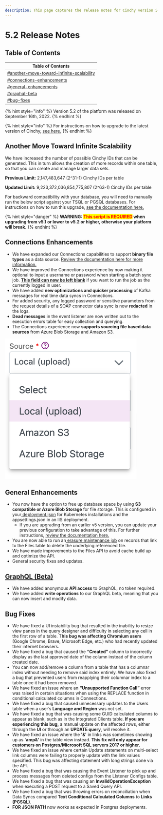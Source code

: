 ```yaml
---
description: This page captures the release notes for Cinchy version 5.2
---
```


# 5.2 Release Notes

## Table of Contents

| Table of Contents                                                                                                    |
| -------------------------------------------------------------------------------------------------------------------- |
| [#another-move-toward-infinite-scalability](5.2-release-notes.md#another-move-toward-infinite-scalability "mention") |
| [#connections-enhancements](5.2-release-notes.md#connections-enhancements "mention")                                 |
| [#general-enhancements](5.2-release-notes.md#general-enhancements "mention")                                         |
| [#graphql-beta](5.2-release-notes.md#graphql-beta "mention")                                                         |
| [#bug-fixes](5.2-release-notes.md#bug-fixes "mention")                                                               |

{% hint style="info" %}
Version 5.2 of the platform was released on September 16th, 2022.
{% endhint %}

{% hint style="info" %}
For instructions on how to upgrade to the latest version of Cinchy, [see here.](../../deployment-guide/upgrade-guides/)
{% endhint %}

## **Another Move Toward Infinite Scalability**

We have increased the number of possible Cinchy IDs that can be generated. This in turn allows the creation of more records within one table, so that you can create and manage larger data sets.

**Previous Limit:** 2,147,483,647 (2^31-1) Cinchy IDs per table

**Updated Limit:** 9,223,372,036,854,775,807 (2^63-1) Cinchy IDs per table

For backward compatibility with your database, you will need to manually run the below script against your TSQL or PGSQL databases. For instructions on how to run this upgrade, [see the documentation here.](../../deployment-guide/upgrade-guides/upgrading-cinchy-versions/cinchy-upgrade-utility.md)

{% hint style="danger" %}
**WARNING: **<mark style="color:red;">**This script is REQUIRED**</mark>** when upgrading from v5.1 or lower to v5.2 or higher, otherwise your platform will break.**
{% endhint %}

## Connections Enhancements

* We have expanded our Connections capabilities to support **binary file types** as a data source. [Review the documentation here for more information.](https://cli.docs.cinchy.com/builder-guide/configuring-a-data-sync/supported-data-sources/binary-file)
* We have improved the Connections experience by now making it optional to input a username or password when starting a batch sync job. [**This field can now be left blank**](https://cli.docs.cinchy.com/builder-guide/configuring-a-data-sync/xml-config-reference/jobs#2.-run-a-job-as-another-user) if you want to run the job as the currently logged in user.
* We have added **new optimizations and quicker processing** of Kafka messages for real time data syncs in Connections.
* For added security, any logged password or sensitive parameters from the request details of a SOAP connector data sync is now **redacted** in the logs.
* **Dead messages** in the event listener are now written out to the execution errors table for easy collection and querying.
* The Connections experience now **supports sourcing file based data sources** from Azure Blob Storage and Amazon S3.&#x20;

![You now have the option to choose Amazon S3 or Azure Blob Storage options when syncing a file as a data source in Connections](<../../.gitbook/assets/image (167).png>)

## General Enhancements

* You now have the option to free up database space by using **S3 compatible or Azure Blob Storage** for file storage. This is configured in your[ deployment.json](../../deployment-guide/deployment-installation-guides/kubernetes-deployment-installation/#3.1-configure-the-deployment.json) for Kubernetes installations and the appsettings.json in an IIS deployment.
  * If you are upgrading from an earlier v5 version, you can update your previous configuration to take advantage of this. For further instructions, [review the documentation here.](../../deployment-guide/deployment-installation-guides/kubernetes-deployment-installation/changing-your-file-storage-configuration.md)
* You are now able to run an[ erasure ](https://platform.docs.cinchy.com/guides-for-using-cinchy/builder-guides/creating-tables/data-controls/data-erasure)[maintenance job](../../guides-for-using-cinchy/additional-guides/maintenance.md) on records that link to the Files table to delete the underlying referenced file.
* We have made improvements to the Files API to avoid cache build up and optimize the API.
* General security fixes and updates.

## [GraphQL (Beta)](https://platform.docs.cinchy.com/guides-for-using-cinchy/additional-guides/graphql-beta)

* We have added anonymous **API access** to GraphQL, no token required.
* We have added **write operations** to our GraphQL beta, meaning that you can now insert and modify data.

## Bug Fixes

* We have fixed a UI instability bug that resulted in the inability to resize view panes in the query designer and difficulty in selecting any cell in the first row of a table. T**his bug was affecting Chromium users** (Google Chrome, Brave,  Microsoft Edge, etc.) who had recently updated their internet browsers.
* We have fixed a bug that caused the **“Created”** column to incorrectly display as the last approved date of the column instead of the column created date.
* You can now add/remove a column from a table that has a columnar index without needing to remove said index entirely. We have also fixed a bug that prevented users from reapplying their columnar index to a table once it had been removed.
* We have fixed an issue where an **“Unsupported Function Call”** error was raised in certain situations when using the REPLACE function in conditional calculated columns in Connections.
* We have fixed a bug that caused unnecessary updates to the Users table when a user’s **Language and Region** was not set.
* We have fixed a bug that was causing some GUID calculated columns to appear as blank, such as in the Integrated Clients table. **If you are experiencing this bug,** a manual update on the affected rows, either through the **UI** or through an **UPDATE query**, will resolve it.
* We have fixed an issue where the **'&'** in links was sometimes showing up as **'amp&'** in the table view instead. **This fix will only appear for customers on Postgres/Microsoft SQL servers 2017 or higher.**
* We have fixed an issue where certain Update statements on multi-select link columns were failing to properly update with the link values specified. This bug was affecting statement with long strings done via the API.
* We have fixed a bug that was causing the Event Listener to pick up and process messages from deleted configs from the LIstener Configs table.&#x20;
* We have fixed a bug that was causing an **InvalidOperationException** when executing a POST request to a Saved Query API.
* We have fixed a bug that was throwing errors on reconciliation when Data Syncs compared **Text Conditional Calculated Columns** to **Links (PGSQL).**
* **FOR JSON PATH** now works as expected in Postgres deployments.
